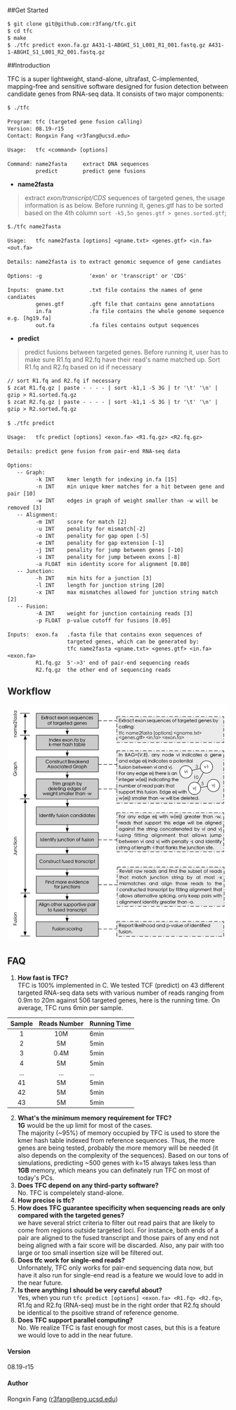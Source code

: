 ##Get Started

```
$ git clone git@github.com:r3fang/tfc.git
$ cd tfc
$ make
$ ./tfc predict exon.fa.gz A431-1-ABGHI_S1_L001_R1_001.fastq.gz A431-1-ABGHI_S1_L001_R2_001.fastq.gz
```

##Introduction

TFC is a super lightweight, stand-alone, ultrafast, C-implemented, mapping-free and sensitive software designed for fusion detection between candidate genes from RNA-seq data. It consists of two major components:
 
```
$ ./tfc 

Program: tfc (targeted gene fusion calling)
Version: 08.19-r15
Contact: Rongxin Fang <r3fang@ucsd.edu>

Usage:   tfc <command> [options]

Command: name2fasta     extract DNA sequences
         predict        predict gene fusions
```

- **name2fasta** 
  
> extract *exon/transcript/CDS* sequences of targeted genes, the usage information is as below. Before running it, genes.gtf has to be sorted based on the 4th column 
`sort -k5,5n genes.gtf > genes.sorted.gtf`;
 
```
$./tfc name2fasta

Usage:   tfc name2fasta [options] <gname.txt> <genes.gtf> <in.fa> <out.fa> 

Details: name2fasta is to extract genomic sequence of gene candiates

Options: -g               'exon' or 'transcript' or 'CDS' 

Inputs:  gname.txt        .txt file contains the names of gene candiates
         genes.gtf        .gft file that contains gene annotations
         in.fa            .fa file contains the whole genome sequence e.g. [hg19.fa]
         out.fa           .fa files contains output sequences
```

- **predict** 
  
> predict fusions between targeted genes. Before running it, user has to make sure R1.fq and R2.fq have their read's name matched up. Sort R1.fq and R2.fq based on id if necessary

```
// sort R1.fq and R2.fq if necessary
$ zcat R1.fq.gz | paste - - - - | sort -k1,1 -S 3G | tr '\t' '\n' | gzip > R1.sorted.fq.gz
$ zcat R2.fq.gz | paste - - - - | sort -k1,1 -S 3G | tr '\t' '\n' | gzip > R2.sorted.fq.gz

$ ./tfc predict

Usage:   tfc predict [options] <exon.fa> <R1.fq.gz> <R2.fq.gz>

Details: predict gene fusion from pair-end RNA-seq data

Options:
   -- Graph:
         -k INT    kmer length for indexing in.fa [15]
         -n INT    min unique kmer matches for a hit between gene and pair [10]
         -w INT    edges in graph of weight smaller than -w will be removed [3]
   -- Alignment:
         -m INT    score for match [2]
         -u INT    penality for mismatch[-2]
         -o INT    penality for gap open [-5]
         -e INT    penality for gap extension [-1]
         -j INT    penality for jump between genes [-10]
         -s INT    penality for jump between exons [-8]
         -a FLOAT  min identity score for alignment [0.80]
   -- Junction:
         -h INT    min hits for a junction [3]
         -l INT    length for junction string [20]
         -x INT    max mismatches allowed for junction string match [2]
   -- Fusion:
         -A INT    weight for junction containing reads [3]
         -p FLOAT  p-value cutoff for fusions [0.05]

Inputs:  exon.fa   .fasta file that contains exon sequences of 
                   targeted genes, which can be generated by: 
                   tfc name2fasta <gname.txt> <genes.gtf> <in.fa> <exon.fa>  
         R1.fq.gz  5'->3' end of pair-end sequencing reads
         R2.fq.gz  the other end of sequencing reads
```
## Workflow

![workflow](https://github.com/r3fang/tfc/blob/master/img/workflow.jpg)

## FAQ

 1. **How fast is TFC?**   
 TFC is 100% implemented in C. We tested TCF (predict) on 43 different targeted RNA-seq data sets with various number of reads ranging from 0.9m to 20m against 506 targeted genes, here is the running time. On average, TFC runs 6min per sample.   
 
  |Sample         | Reads Number   | Running Time |
  |:-------------:| :-------------:| -------------|
  |1       | 10M            | 6min         |
  |2  | 5M             | 5min         |
  |3              | 0.4M           | 5min         |
  |4              | 5M             | 5min         |
  |...            | ...            | ...          |
  |41             | 5M             | 5min         |
  |42             | 5M             | 5min         |
  |43             | 5M             | 5min         |  
  
 2. **What's the minimum memory requirement for TFC?**   
 **1G** would be the up limit for most of the cases.   
 The majority (~95%) of memory occupied by TFC is used to store the kmer hash table indexed from reference sequences. Thus, the more genes are being tested, probably the more memory will be needed (it also depends on the complexity of the sequences). Based on our tons of simulations, predicting ~500 genes with k=15 always takes less than **1GB** memory, which means you can definately run TFC on most of today's PCs.
 3. **Does TFC depend on any third-party software?**   
 No. TFC is compeletely stand-alone.
 4. **How precise is tfc?**
 5. **How does TFC guarantee specificity when sequencing reads are only compared with the targeted genes?**   
 we have several strict criteria to filter out read pairs that are likely to come from regions outside targeted loci. For instance, both ends of a pair are aligned to the fused transcript and those pairs of any end not being aligned with a fair score will be discarded. Also, any pair with too large or too small insertion size will be filtered out. 
 6. **Does tfc work for single-end reads?**  
 Unfornately, TFC only works for pair-end sequencing data now, but have it also run for single-end read is a feature we would love to add in the near future.
 7. **Is there anything I should be very careful about?**  
 Yes, when you run `tfc predict [options] <exon.fa> <R1.fq> <R2.fq>`, R1.fq and R2.fq (RNA-seq) must be in the right order that R2.fq should be identical to the psoitive strand of reference genome. 
 8. **Does TFC support parallel computing?**    
 No. We realize TFC is fast enough for most cases, but this is a feature we would love to add in the near future. 

#### Version
08.19-r15

#### Author
Rongxin Fang (r3fang@eng.ucsd.edu)

